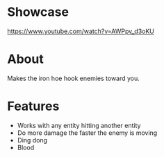 # Showcase
https://www.youtube.com/watch?v=AWPpv_d3oKU
# About
Makes the iron hoe hook enemies toward you.
# Features
- Works with any entity hitting another entity
- Do more damage the faster the enemy is moving
- Ding dong
- Blood
